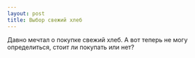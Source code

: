 ```yaml
---
layout: post 
title: Выбор свежий хлеб 
--- 
```

Давно мечтал о покупке свежий хлеб. А вот теперь не могу определиться, стоит ли покупать или нет?